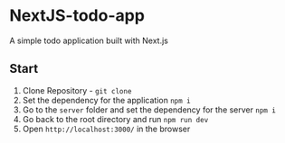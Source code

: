 # NextJS-todo-app
A simple todo application built with Next.js

## Start

1. Clone Repository - ```git clone```
2. Set the dependency for the application ``` npm i ```
3. Go to the `server` folder and set the dependency for the server ``` npm i ```
4. Go back to the root directory and run ``` npm run dev ```
5. Open ```http://localhost:3000/``` in the browser
